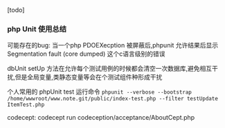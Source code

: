 [todo]
### php Unit 使用总结
可能存在的bug:
当一个php PDOEXecption 被屏蔽后,phpunit 允许结果后显示 Segmentation fault (core dumped) 这个c语言级别的错误

dbUnit setUp 方法在允许每个测试用例的时候都会清空一次数据库,避免相互干扰,但是全局变量,类静态变量等会在个测试组件种形成干扰


个人常用的 phpUnit test 运行命令
`phpunit --verbose --bootstrap /home/wwwroot/www.note.git/public/index-test.php --filter testUpdate  ItemTest.php`


codecept:
codecept run codeception/acceptance/AboutCept.php